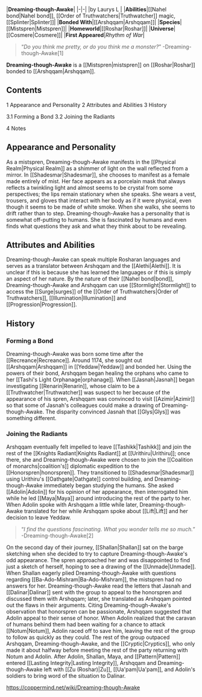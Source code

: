 |**Dreaming-though-Awake**|
|-|-|
|by  Laurys L |
|**Abilities**|[[Nahel bond\|Nahel bond]], [[Order of Truthwatchers\|Truthwatcher]] magic, [[Splinter\|Splinter]]|
|**Bonded With**|[[Arshqqam\|Arshqqam]]|
|**Species**|[[Mistspren\|Mistspren]]|
|**Homeworld**|[[Roshar\|Roshar]]|
|**Universe**|[[Cosmere\|Cosmere]]|
|**First Appeared**|*Rhythm of War*|

>“*Do you think me pretty, or do you think me a monster?*”
\-Dreaming-though-Awake[1]


**Dreaming-though-Awake** is a [[Mistspren\|mistspren]] on [[Roshar\|Roshar]] bonded to [[Arshqqam\|Arshqqam]].

## Contents

1 Appearance and Personality
2 Attributes and Abilities
3 History

3.1 Forming a Bond
3.2 Joining the Radiants


4 Notes


## Appearance and Personality
As a mistspren, Dreaming-though-Awake manifests in the [[Physical Realm\|Physical Realm]] as a shimmer of light on the wall reflected from a mirror. In [[Shadesmar\|Shadesmar]], she chooses to manifest as a female made entirely of mist. Her face appears as a porcelain mask that always reflects a twinkling light and almost seems to be crystal from some perspectives; the lips remain stationary when she speaks. She wears a vest, trousers, and gloves that interact with her body as if it were physical, even though it seems to be made of white smoke. When she walks, she seems to drift rather than to step.
Dreaming-though-Awake has a personality that is somewhat off-putting to humans. She is fascinated by humans and even finds what questions they ask and what they think about to be revealing.

## Attributes and Abilities
Dreaming-though-Awake can speak multiple Rosharan languages and serves as a translator between Arshqqam and the [[Alethi\|Alethi]]. It is unclear if this is because she has learned the languages or if this is simply an aspect of her nature.
By the nature of their [[Nahel bond\|bond]], Dreaming-though-Awake and Arshqqam can use [[Stormlight\|Stormlight]] to access the [[Surge\|surges]] of the [[Order of Truthwatchers\|Order of Truthwatchers]], [[Illumination\|Illumination]] and [[Progression\|Progression]].

## History
### Forming a Bond
Dreaming-though-Awake was born some time after the [[Recreance\|Recreance]]. Around 1174, she sought out [[Arshqqam\|Arshqqam]] in [[Yeddaw\|Yeddaw]] and bonded her. Using the powers of their bond, Arshqqam began healing the orphans who came to her [[Tashi's Light Orphanage\|orphanage]].
When [[Jasnah\|Jasnah]] began investigating [[Renarin\|Renarin]], whose claim to be a [[Truthwatcher\|Truthwatcher]] was suspect to her because of the appearance of his spren, Arshqqam was convinced to visit [[Azimir\|Azimir]] so that some of Jasnah's colleagues could make a drawing of Dreaming-though-Awake. The disparity convinced Jasnah that [[Glys\|Glys]] was something different.

### Joining the Radiants
Arshqqam eventually felt impelled to leave [[Tashikk\|Tashikk]] and join the rest of the [[Knights Radiant\|Knights Radiant]] at [[Urithiru\|Urithiru]]; once there, she and Dreaming-though-Awake were chosen to join the [[Coalition of monarchs\|coalition's]] diplomatic expedition to the [[Honorspren\|honorspren]]. They transitioned to [[Shadesmar\|Shadesmar]] using Urithiru's [[Oathgate\|Oathgate]] control building, and Dreaming-though-Awake immediately began studying the humans. She asked [[Adolin\|Adolin]] for his opinion of her appearance, then interrogated him while he led [[Maya\|Maya]] around introducing the rest of the party to her. When Adolin spoke with Arshqqam a little while later, Dreaming-though-Awake translated for her while Arshqqam spoke about [[Lift\|Lift]] and her decision to leave Yeddaw.

>“*I find the questions fascinating. What you wonder tells me so much.*”
\-Dreaming-though-Awake[2]

On the second day of their journey, [[Shallan\|Shallan]] sat on the barge sketching when she decided to try to capture Dreaming-though-Awake's odd appearance. The spren approached her and was disappointed to find just a sketch of herself, hoping to see a drawing of the [[Unmade\|Unmade]]. When Shallan eagerly plied Dreaming-though-Awake with questions regarding [[Ba-Ado-Mishram\|Ba-Ado-Mishram]], the mistspren had no answers for her.
Dreaming-though-Awake read the letters that Jasnah and [[Dalinar\|Dalinar]] sent with the group to appeal to the honorspren and discussed them with Arshqqam; later, she translated as Arshqqam pointed out the flaws in their arguments. Citing Dreaming-though-Awake's observation that honorspren can be passionate, Arshqqam suggested that Adolin appeal to their sense of honor.
When Adolin realized that the caravan of humans behind them had been waiting for a chance to attack [[Notum\|Notum]], Adolin raced off to save him, leaving the rest of the group to follow as quickly as they could. The rest of the group outpaced Arshqqam, Dreaming-though-Awake, and the [[Cryptic\|Cryptics]], who only made it about halfway before meeting the rest of the party returning with Notum and Adolin.
After Adolin, Shallan, Maya, and [[Pattern\|Pattern]] entered [[Lasting Integrity\|Lasting Integrity]], Arshqqam and Dreaming-though-Awake left with [[Zu (Roshar)\|Zu]], [[Ua'pam\|Ua'pam]], and Adolin's soldiers to bring word of the situation to Dalinar.



https://coppermind.net/wiki/Dreaming-though-Awake